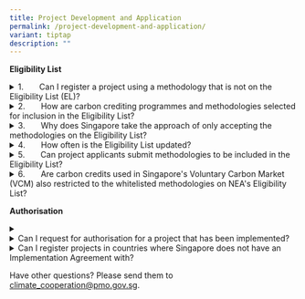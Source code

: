 ```yaml
---
title: Project Development and Application
permalink: /project-development-and-application/
variant: tiptap
description: ""
---
```

<p><strong>Eligibility List</strong>
</p>
<div data-type="detailGroup" class="isomer-accordion isomer-accordion-white">
<details class="isomer-details">
<summary>1.&nbsp;&nbsp;&nbsp;&nbsp;&nbsp;&nbsp; Can I register a project using
a methodology that is not on the Eligibility List (EL)?</summary>
<div data-type="detailsContent" class="isomer-details-content">
<p>No. Projects must use carbon credit programmes and methodologies listed
on the eligibility list at the point of submission. Please refer to the
Eligibility List of methodologies under each Implementation Agreement (IA),
which is jointly agreed between Singapore and the host country. One example
is the Singapore-Ghana Eligibility List, which can be found <a href="https://www.carbonmarkets-cooperation.gov.sg/eligibility-list/" rel="noopener noreferrer nofollow" target="_blank">here</a>.</p>
</div>
</details>
<details class="isomer-details">
<summary>2.&nbsp;&nbsp;&nbsp;&nbsp;&nbsp;&nbsp; How are carbon crediting programmes
and methodologies selected for inclusion in the Eligibility List?</summary>
<div data-type="detailsContent" class="isomer-details-content">
<p>Singapore takes reference from reputable international standards such
as the Carbon Offsetting and Reduction Scheme for International Aviation
(CORSIA) in the development of the Eligibility List.</p>
<p>Please note that the EL differs by host country as accepted methodologies
would have to fulfill the requirements of the host countries.&nbsp;</p>
</div>
</details>
<details class="isomer-details">
<summary>3.&nbsp;&nbsp;&nbsp;&nbsp;&nbsp;&nbsp; Why does Singapore take the approach
of only accepting the methodologies on the Eligibility List?</summary>
<div data-type="detailsContent" class="isomer-details-content">
<p>This approach allows Singapore to tap into Carbon Crediting Programmes’
(CCPs) capabilities in ensuring that ICCs are robustly validated, verified,
issued and retired. It also enables faster time-to-market given that the
methodologies are already published, and streamlines the registration process
given industry’s familiarity.</p>
</div>
</details>
<details class="isomer-details">
<summary>4.&nbsp;&nbsp;&nbsp;&nbsp;&nbsp;&nbsp; How often is the Eligibility List
updated?</summary>
<div data-type="detailsContent" class="isomer-details-content">
<p>The Eligibility List is reviewed regularly to maintain relevance and uphold
the required environmental integrity standards.</p>
</div>
</details>
<details class="isomer-details">
<summary>5.&nbsp;&nbsp;&nbsp;&nbsp;&nbsp;&nbsp; Can project applicants submit methodologies
to be included in the Eligibility List?</summary>
<div data-type="detailsContent" class="isomer-details-content">
<p>The Eligibility List sets out the carbon credit programmes and methodologies
that meet Singapore’s and our host country’s eligibility criteria. For
any feedback on the Eligibility List, project applicants may wish to write
to <a rel="noopener noreferrer nofollow" target="_blank">ICC_Article_6@nea.gov.sg</a>.</p>
</div>
</details>
<details class="isomer-details">
<summary>6.&nbsp;&nbsp;&nbsp;&nbsp;&nbsp;&nbsp; Are carbon credits used in Singapore's
Voluntary Carbon Market (VCM) also restricted to the whitelisted methodologies
on NEA's Eligibility List?</summary>
<div data-type="detailsContent" class="isomer-details-content">
<p></p>
</div>
</details>
</div>
<p></p>
<p><strong>Authorisation</strong>
</p>
<div data-type="detailGroup" class="isomer-accordion-group isomer-accordion isomer-accordion-white">
<details class="isomer-details">
<summary></summary>
<div data-type="detailsContent" class="isomer-details-content">
<p></p>
</div>
</details>
<details class="isomer-details">
<summary>Can I request for authorisation for a project that has been implemented?</summary>
<div data-type="detailsContent" class="isomer-details-content">
<p>Yes, existing projects that have already been implemented may still be
considered for authorisation, provided they meet both countries’ applicable
domestic laws, regulations and administrative framework.</p>
</div>
</details>
<details class="isomer-details">
<summary>Can I register projects in countries where Singapore does not have an
Implementation Agreement with?</summary>
<div data-type="detailsContent" class="isomer-details-content">
<p></p>
</div>
</details>
</div>
<p>Have other questions? Please send them to <a href="mailto:climate_cooperation@pmo.gov.sg" rel="noopener noreferrer nofollow" target="_blank">climate_cooperation@pmo.gov.sg</a>.</p>